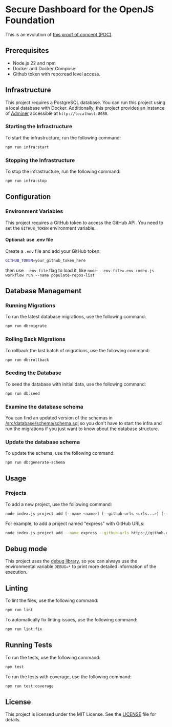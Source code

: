 # Secure Dashboard for the OpenJS Foundation

This is an evolution of [this proof of concept (POC)](https://github.com/UlisesGascon/poc-openjs-security-program-standards-dashboard).

## Prerequisites

- Node.js 22 and npm
- Docker and Docker Compose
- Github token with repo:read level access.

## Infrastructure

This project requires a PostgreSQL database. You can run this project using a local database with Docker. Additionally, this project provides an instance of [Adminer](https://www.adminer.org/) accessible at `http://localhost:8080`.


### Starting the Infrastructure

To start the infrastructure, run the following command:

```bash
npm run infra:start
```

### Stopping the Infrastructure

To stop the infrastructure, run the following command:

```bash
npm run infra:stop
```

## Configuration

### Environment Variables

This project requires a GitHub token to access the GitHub API. You need to set the `GITHUB_TOKEN` environment variable. 

#### Optional: use .env file

Create a `.env` file and add your GitHub token:

```sh
GITHUB_TOKEN=your_github_token_here
```

then use `--env-file` flag to load it, like `node --env-file=.env index.js workflow run --name populate-repos-list`


## Database Management

### Running Migrations

To run the latest database migrations, use the following command:

```bash
npm run db:migrate
```

### Rolling Back Migrations

To rollback the last batch of migrations, use the following command:

```bash
npm run db:rollback
```

### Seeding the Database

To seed the database with initial data, use the following command:

```bash
npm run db:seed
```

### Examine the database schema

You can find an updated version of the schemas in [/src/database/schema/schema.sql](src/database/schema/schema.sql) so you don't have to start the infra and run the migrations if you just want to know about the database structure.

### Update the database schema

To update the schema, use the following command:

```bash
npm run db:generate-schema
```

## Usage

### Projects

To add a new project, use the following command:

```bash
node index.js project add [--name <name>] [--github-urls <urls...>] [--category <category>]
```

For example, to add a project named "express" with GitHub URLs:

```bash
node index.js project add --name express --github-urls https://github.com/expressjs https://github.com/pillarjs https://github.com/jshttp --category impact
```

## Debug mode

This project uses the [debug library](https://www.npmjs.com/package/debug), so you can always use the environmental variable `DEBUG=*` to print more detailed information of the execution.


## Linting

To lint the files, use the following command:

```bash
npm run lint
```

To automatically fix linting issues, use the following command:

```bash
npm run lint:fix
```

## Running Tests

To run the tests, use the following command:

```bash
npm test
```

To run the tests with coverage, use the following command:

```bash
npm run test:coverage
```

## License

This project is licensed under the MIT License. See the [LICENSE](/LICENSE) file for details.
